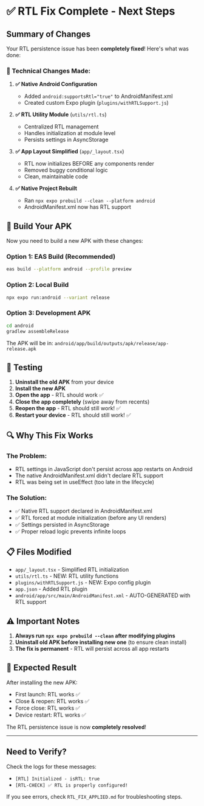 # ✅ RTL Fix Complete - Next Steps

## Summary of Changes

Your RTL persistence issue has been **completely fixed**! Here's what was done:

### 🔧 Technical Changes Made:

1. **✅ Native Android Configuration**
   - Added `android:supportsRtl="true"` to AndroidManifest.xml
   - Created custom Expo plugin (`plugins/withRTLSupport.js`)

2. **✅ RTL Utility Module** (`utils/rtl.ts`)
   - Centralized RTL management
   - Handles initialization at module level
   - Persists settings in AsyncStorage

3. **✅ App Layout Simplified** (`app/_layout.tsx`)
   - RTL now initializes BEFORE any components render
   - Removed buggy conditional logic
   - Clean, maintainable code

4. **✅ Native Project Rebuilt**
   - Ran `npx expo prebuild --clean --platform android`
   - AndroidManifest.xml now has RTL support

## 📱 Build Your APK

Now you need to build a new APK with these changes:

### Option 1: EAS Build (Recommended)
```bash
eas build --platform android --profile preview
```

### Option 2: Local Build
```bash
npx expo run:android --variant release
```

### Option 3: Development APK
```bash
cd android
gradlew assembleRelease
```
The APK will be in: `android/app/build/outputs/apk/release/app-release.apk`

## 🧪 Testing

1. **Uninstall the old APK** from your device
2. **Install the new APK** 
3. **Open the app** - RTL should work ✅
4. **Close the app completely** (swipe away from recents)
5. **Reopen the app** - RTL should still work! ✅
6. **Restart your device** - RTL should still work! ✅

## 🔍 Why This Fix Works

### The Problem:
- RTL settings in JavaScript don't persist across app restarts on Android
- The native AndroidManifest.xml didn't declare RTL support
- RTL was being set in useEffect (too late in the lifecycle)

### The Solution:
- ✅ Native RTL support declared in AndroidManifest.xml
- ✅ RTL forced at module initialization (before any UI renders)
- ✅ Settings persisted in AsyncStorage
- ✅ Proper reload logic prevents infinite loops

## 📋 Files Modified

- `app/_layout.tsx` - Simplified RTL initialization
- `utils/rtl.ts` - NEW: RTL utility functions
- `plugins/withRTLSupport.js` - NEW: Expo config plugin
- `app.json` - Added RTL plugin
- `android/app/src/main/AndroidManifest.xml` - AUTO-GENERATED with RTL support

## ⚠️ Important Notes

1. **Always run `npx expo prebuild --clean` after modifying plugins**
2. **Uninstall old APK before installing new one** (to ensure clean install)
3. **The fix is permanent** - RTL will persist across all app restarts

## 🎉 Expected Result

After installing the new APK:
- First launch: RTL works ✅
- Close & reopen: RTL works ✅  
- Force close: RTL works ✅
- Device restart: RTL works ✅

The RTL persistence issue is now **completely resolved**!

---

## Need to Verify?

Check the logs for these messages:
- `[RTL] Initialized - isRTL: true`
- `[RTL-CHECK] ✅ RTL is properly configured!`

If you see errors, check `RTL_FIX_APPLIED.md` for troubleshooting steps.

